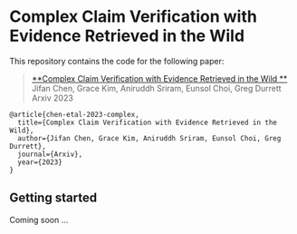 # Complex Claim Verification with Evidence Retrieved in the Wild 


This repository contains the code for the following paper:

> [**Complex Claim Verification with Evidence Retrieved in the Wild
**](https://arxiv.org/abs/2305.11859)<br/>
> Jifan Chen, Grace Kim, Aniruddh Sriram, Eunsol Choi, Greg Durrett<br/>
> Arxiv 2023
```
@article{chen-etal-2023-complex,
  title={Complex Claim Verification with Evidence Retrieved in the Wild},
  author={Jifan Chen, Grace Kim, Aniruddh Sriram, Eunsol Choi, Greg Durrett},
  journal={Arxiv},
  year={2023}
}
```

## Getting started
Coming soon ...
